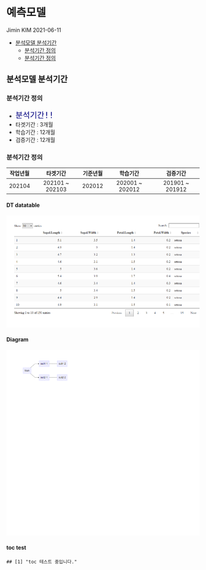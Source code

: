 예측모델
================
Jimin KIM
2021-06-11

-   [분석모델 분석기간](#분석모델-분석기간)
    -   [분석기간 정의](#분석기간-정의)
    -   [분석기간 정의](#분석기간-정의-1)

## 분석모델 분석기간

### 분석기간 정의

-   <font size=5, width = 2, color="navy">`분석기간!!`</font>
-   타겟기간 : 3개월
-   학습기간 : 12개월
-   검증기간 : 12개월

### 분석기간 정의

| 작업년월 |     타겟기간     | 기준년월 |     학습기간     |     검증기간     |
|:--------:|:----------------:|:--------:|:----------------:|:----------------:|
|  202104  | 202101 \~ 202103 |  202012  | 202001 \~ 202012 | 201901 \~ 201912 |

#### DT datatable

![](README_files/figure-gfm/unnamed-chunk-5-1.png)<!-- -->

#### Diagram

![](README_files/figure-gfm/unnamed-chunk-6-1.png)<!-- -->

#### toc test

    ## [1] "toc 테스트 중입니다."
